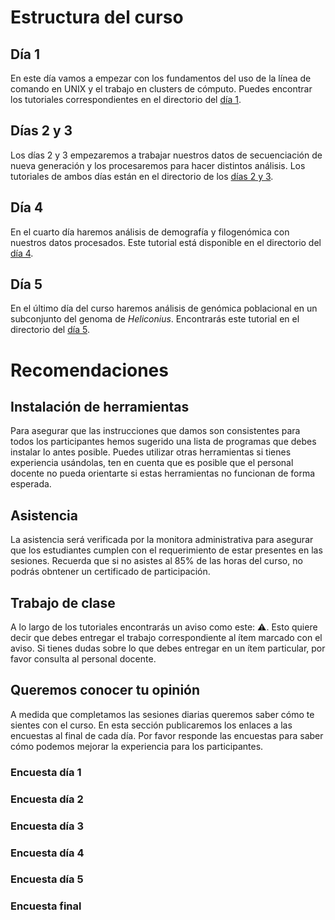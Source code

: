 ---
---

# Estructura del curso

## Día 1

En este día vamos a empezar con los fundamentos del uso de la línea de
comando en UNIX y el trabajo en clusters de cómputo. Puedes encontrar
los tutoriales correspondientes en el directorio del [día 1](./dia1/).

## Días 2 y 3

Los días 2 y 3 empezaremos a trabajar nuestros datos de secuenciación de
nueva generación y los procesaremos para hacer distintos análisis. Los
tutoriales de ambos días están en el directorio de los [días 2 y
3](./dia2y3/).

## Día 4

En el cuarto día haremos análisis de demografía y filogenómica con
nuestros datos procesados. Este tutorial está disponible en el
directorio del [día 4](./dia4/).

## Día 5

En el último día del curso haremos análisis de genómica poblacional en
un subconjunto del genoma de *Heliconius*. Encontrarás este tutorial en
el directorio del [día 5](./dia5/).

# Recomendaciones

## Instalación de herramientas

Para asegurar que las instrucciones que damos son consistentes para
todos los participantes hemos sugerido una lista de programas que debes
instalar lo antes posible. Puedes utilizar otras herramientas si tienes
experiencia usándolas, ten en cuenta que es posible que el personal
docente no pueda orientarte si estas herramientas no funcionan de forma
esperada.

## Asistencia

La asistencia será verificada por la monitora administrativa para
asegurar que los estudiantes cumplen con el requerimiento de estar
presentes en las sesiones. Recuerda que si no asistes al 85% de las
horas del curso, no podrás obntener un certificado de participación.

## Trabajo de clase

A lo largo de los tutoriales encontrarás un aviso como este: :warning:.
Esto quiere decir que debes entregar el trabajo correspondiente al ítem
marcado con el aviso. Si tienes dudas sobre lo que debes entregar en un
ítem particular, por favor consulta al personal docente.

## Queremos conocer tu opinión

A medida que completamos las sesiones diarias queremos saber cómo te
sientes con el curso. En esta sección publicaremos los enlaces a las
encuestas al final de cada día. Por favor responde las encuestas para
saber cómo podemos mejorar la experiencia para los participantes.

### Encuesta día 1

### Encuesta día 2

### Encuesta día 3

### Encuesta día 4

### Encuesta día 5

### Encuesta final
